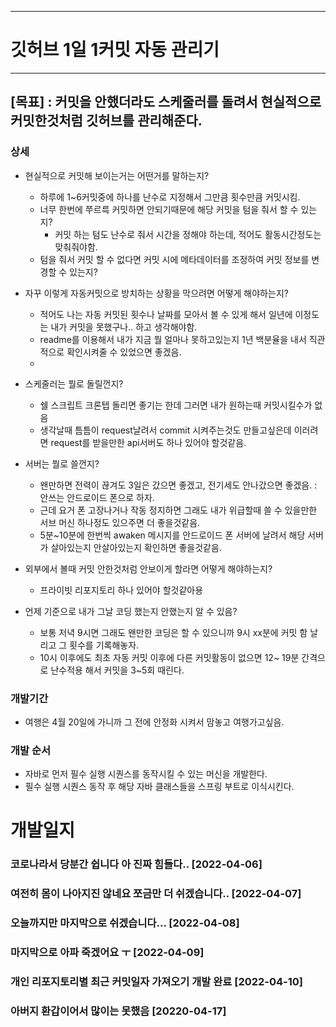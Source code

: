 ***
# 깃허브 1일 1커밋 자동 관리기
***
## [목표] : 커밋을 안했더라도 스케줄러를 돌려서 현실적으로 커밋한것처럼 깃허브를 관리해준다.
### 상세
- 현실적으로 커밋해 보이는거는 어떤거를 말하는지?
  - 하루에 1~6커밋중에 하나를 난수로 지정해서 그만큼 횟수만큼 커밋시킴.
  - 너무 한번에 쭈르륵 커밋하면 안되기때문에 해당 커밋을 텀을 줘서 할 수 있는지?
    - 커밋 하는 텀도 난수로 줘서 시간을 정해야 하는데, 적어도 활동시간정도는 맞춰줘야함.
  - 텀을 줘서 커밋 할 수 없다면 커밋 시에 메타데이터를 조정하여 커밋 정보를 변경할 수 있는지?
  
- 자꾸 이렇게 자동커밋으로 방치하는 상황을 막으려면 어떻게 해야하는지?
  - 적어도 나는 자동 커밋된 횟수나 날짜를 모아서 볼 수 있게 해서 일년에 이정도는  내가 커밋을 못했구나.. 하고 생각해야함.
  - readme를 이용해서 내가 지금 뭘 얼마나 못하고있는지 1년 백분율을 내서 직관적으로 확인시켜줄 수 있었으면 좋겠음.
  - 
- 스케줄러는 뭘로 돌릴껀지?
  - 쉘 스크립트 크론텝 돌리면 좋기는 한데 그러면 내가 원하는때 커밋시킬수가 없음
  - 생각날때 틈틈이 request날려서 commit 시켜주는것도 만들고싶은데 이러려면 request를 받을만한 api서버도 하나 있어야 할것같음.
  
- 서버는 뭘로 쓸껀지?
  - 왠만하면 전력이 끊겨도 3일은 갔으면 좋겠고, 전기세도 안나갔으면 좋겠음. : 안쓰는 안드로이드 폰으로 하자.
  - 근데 요거 폰 고장나거나 작동 정지하면 그래도 내가 위급할때 쓸 수 있을만한 서브 머신 하나정도 있으주면 더 좋을것같음.
  - 5분~10분에 한번씩 awaken 메시지를 안드로이드 폰 서버에 날려서 해당 서버가 살아있는지 안살아있는지 확인하면 좋을것같음.
  
- 외부에서 볼때 커밋 안한것처럼 안보이게 할라면 어떻게 해야하는지?
  - 프라이빗 리포지토리 하나 있어야 할것같아용

- 언제 기준으로 내가 그날 코딩 했는지 안했는지 알 수 있음?
  - 보통 저녁 9시면 그래도 왠만한 코딩은 할 수 있으니까 9시 xx분에 커밋 함 날리고 그 횟수를 기록해놓자.
  - 10시 이후에도 최초 자동 커밋 이후에 다른 커밋활동이 없으면 12~ 19분 간격으로 난수적용 해서 커밋을 3~5회 때린다.

### 개발기간 
- 여행은 4월 20일에 가니까 그 전에 안정화 시켜서 맘놓고 여행가고싶음.



### 개발 순서

- 자바로 먼저 필수 실행 시퀀스를 동작시킬 수 있는 머신을 개발한다.
- 필수 실행 시퀀스 동작 후 해당 자바 클래스들을 스프링 부트로 이식시킨다.

# 개발일지
### 코로나라서 당분간 쉽니다 아 진짜 힘들다.. [2022-04-06] 
### 여전히 몸이 나아지진 않네요 쪼금만 더 쉬겠습니다.. [2022-04-07]
### 오늘까지만 마지막으로 쉬겠습니다... [2022-04-08]
### 마지막으로 아파 죽겠어요 ㅜ [2022-04-09]
### 개인 리포지토리별 최근 커밋일자 가져오기 개발 완료 [2022-04-10]
### 아버지 환갑이어서 많이는 못했음 [20220-04-17]